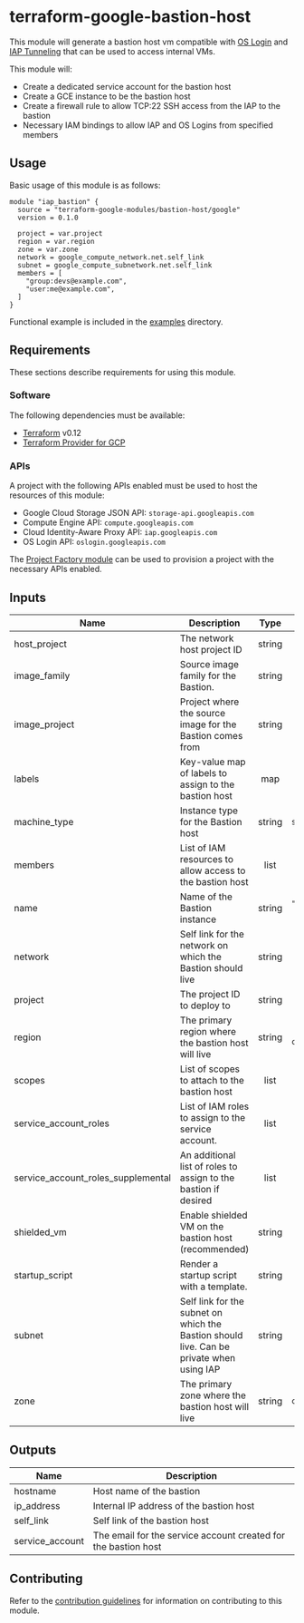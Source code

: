 # terraform-google-bastion-host

This module will generate a bastion host vm compatible with [OS Login](https://cloud.google.com/compute/docs/oslogin/) and [IAP Tunneling](https://cloud.google.com/iap/) that can be used to access internal VMs.

This module will:

- Create a dedicated service account for the bastion host
- Create a GCE instance to be the bastion host
- Create a firewall rule to allow TCP:22 SSH access from the IAP to the bastion
- Necessary IAM bindings to allow IAP and OS Logins from specified members

## Usage

Basic usage of this module is as follows:

```hcl
module "iap_bastion" {
  source = "terraform-google-modules/bastion-host/google"
  version = 0.1.0

  project = var.project
  region = var.region
  zone = var.zone
  network = google_compute_network.net.self_link
  subnet = google_compute_subnetwork.net.self_link
  members = [
    "group:devs@example.com",
    "user:me@example.com",
  ]
}
```

Functional example is included in the
[examples](./examples/) directory.

## Requirements

These sections describe requirements for using this module.

### Software

The following dependencies must be available:

- [Terraform][terraform] v0.12
- [Terraform Provider for GCP][terraform-provider-gcp]

### APIs

A project with the following APIs enabled must be used to host the
resources of this module:

- Google Cloud Storage JSON API: `storage-api.googleapis.com`
- Compute Engine API: `compute.googleapis.com`
- Cloud Identity-Aware Proxy API: `iap.googleapis.com`
- OS Login API: `oslogin.googleapis.com`

The [Project Factory module][project-factory-module] can be used to
provision a project with the necessary APIs enabled.

<!-- BEGINNING OF PRE-COMMIT-TERRAFORM DOCS HOOK -->
## Inputs

| Name | Description | Type | Default | Required |
|------|-------------|:----:|:-----:|:-----:|
| host\_project | The network host project ID | string | `""` | no |
| image\_family | Source image family for the Bastion. | string | `"centos-7"` | no |
| image\_project | Project where the source image for the Bastion comes from | string | `"gce-uefi-images"` | no |
| labels | Key-value map of labels to assign to the bastion host | map | `<map>` | no |
| machine\_type | Instance type for the Bastion host | string | `"n1-standard-1"` | no |
| members | List of IAM resources to allow access to the bastion host | list | `<list>` | no |
| name | Name of the Bastion instance | string | `"bastion-vm"` | no |
| network | Self link for the network on which the Bastion should live | string | n/a | yes |
| project | The project ID to deploy to | string | n/a | yes |
| region | The primary region where the bastion host will live | string | `"us-central1"` | no |
| scopes | List of scopes to attach to the bastion host | list | `<list>` | no |
| service\_account\_roles | List of IAM roles to assign to the service account. | list | `<list>` | no |
| service\_account\_roles\_supplemental | An additional list of roles to assign to the bastion if desired | list | `<list>` | no |
| shielded\_vm | Enable shielded VM on the bastion host (recommended) | string | `"true"` | no |
| startup\_script | Render a startup script with a template. | string | `""` | no |
| subnet | Self link for the subnet on which the Bastion should live. Can be private when using IAP | string | n/a | yes |
| zone | The primary zone where the bastion host will live | string | `"us-central1-a"` | no |

## Outputs

| Name | Description |
|------|-------------|
| hostname | Host name of the bastion |
| ip\_address | Internal IP address of the bastion host |
| self\_link | Self link of the bastion host |
| service\_account | The email for the service account created for the bastion host |

<!-- END OF PRE-COMMIT-TERRAFORM DOCS HOOK -->

## Contributing

Refer to the [contribution guidelines](./CONTRIBUTING.md) for
information on contributing to this module.

[iam-module]: https://registry.terraform.io/modules/terraform-google-modules/iam/google
[project-factory-module]: https://registry.terraform.io/modules/terraform-google-modules/project-factory/google
[terraform-provider-gcp]: https://www.terraform.io/docs/providers/google/index.html
[terraform]: https://www.terraform.io/downloads.html
